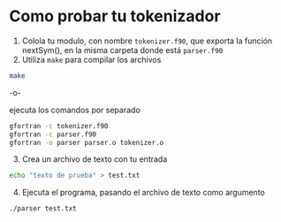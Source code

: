 # Como probar tu tokenizador

1. Colola tu modulo, con nombre `tokenizer.f90`, que exporta la función nextSym(), en la misma carpeta donde está `parser.f90`
2. Utiliza `make` para compilar los archivos
```bash
make
```

-o-

ejecuta los comandos por separado
```bash
gfortran -c tokenizer.f90
gfortran -c parser.f90
gfortran -o parser parser.o tokenizer.o
```
3. Crea un archivo de texto con tu entrada
```bash
echo "texto de prueba" > test.txt
```
4. Ejecuta el programa, pasando el archivo de texto como argumento
```bash
./parser test.txt
```